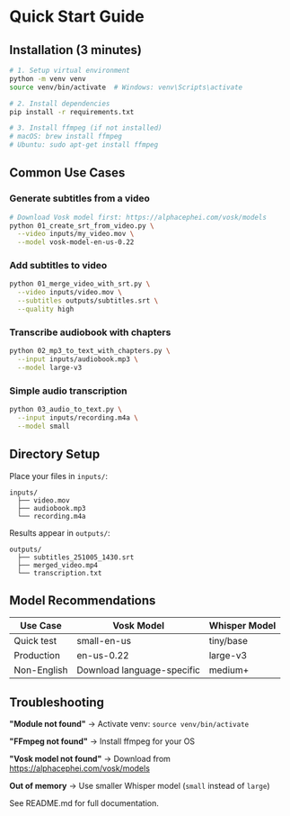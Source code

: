 # Quick Start Guide

## Installation (3 minutes)

```bash
# 1. Setup virtual environment
python -m venv venv
source venv/bin/activate  # Windows: venv\Scripts\activate

# 2. Install dependencies
pip install -r requirements.txt

# 3. Install ffmpeg (if not installed)
# macOS: brew install ffmpeg
# Ubuntu: sudo apt-get install ffmpeg
```

## Common Use Cases

### Generate subtitles from a video
```bash
# Download Vosk model first: https://alphacephei.com/vosk/models
python 01_create_srt_from_video.py \
  --video inputs/my_video.mov \
  --model vosk-model-en-us-0.22
```

### Add subtitles to video
```bash
python 01_merge_video_with_srt.py \
  --video inputs/video.mov \
  --subtitles outputs/subtitles.srt \
  --quality high
```

### Transcribe audiobook with chapters
```bash
python 02_mp3_to_text_with_chapters.py \
  --input inputs/audiobook.mp3 \
  --model large-v3
```

### Simple audio transcription
```bash
python 03_audio_to_text.py \
  --input inputs/recording.m4a \
  --model small
```

## Directory Setup

Place your files in `inputs/`:
```
inputs/
  ├── video.mov
  ├── audiobook.mp3
  └── recording.m4a
```

Results appear in `outputs/`:
```
outputs/
  ├── subtitles_251005_1430.srt
  ├── merged_video.mp4
  └── transcription.txt
```

## Model Recommendations

| Use Case | Vosk Model | Whisper Model |
|----------|-----------|---------------|
| Quick test | small-en-us | tiny/base |
| Production | en-us-0.22 | large-v3 |
| Non-English | Download language-specific | medium+ |

## Troubleshooting

**"Module not found"** → Activate venv: `source venv/bin/activate`

**"FFmpeg not found"** → Install ffmpeg for your OS

**"Vosk model not found"** → Download from https://alphacephei.com/vosk/models

**Out of memory** → Use smaller Whisper model (`small` instead of `large`)

See README.md for full documentation.
